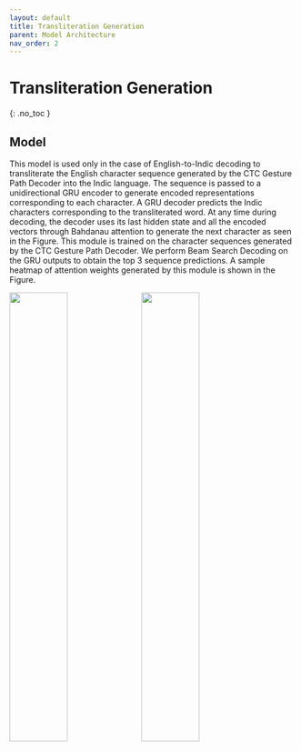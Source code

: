 ```yaml
---
layout: default
title: Transliteration Generation
parent: Model Architecture
nav_order: 2
---
```


# Transliteration Generation
{: .no_toc }

## Model

This model is used only in the case of English-to-Indic decoding to transliterate the English character sequence generated by the CTC Gesture Path Decoder into the Indic language. The sequence is passed to a unidirectional GRU encoder to generate encoded representations corresponding to each character. A GRU decoder predicts the Indic characters corresponding to the transliterated word. At any time during decoding, the decoder uses its last hidden state and all the encoded vectors through Bahdanau attention to generate the next character as seen in the Figure. This module is trained on the character sequences generated by the CTC Gesture Path Decoder. We perform Beam Search Decoding on the GRU outputs to obtain the top 3 sequence predictions. A sample heatmap of attention weights generated by this module is shown in the Figure.


<img src="../../../assets/images/attn_translit.png" style="float: left; width: 45%; margin-right: 1%; margin-bottom: 0.5em;"><img src="../../../assets/images/translit_structure.png" style="float: left; width: 45%; margin-right: 1%; margin-bottom: 0.5em;">
<p style="clear: both;">


